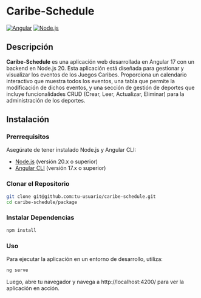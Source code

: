 # Caribe-Schedule

[![Angular](https://img.shields.io/badge/angular-v17.0.0-red)](https://angular.io/)
[![Node.js](https://img.shields.io/badge/node.js-v20.0.0-green)](https://nodejs.org/)

## Descripción

**Caribe-Schedule** es una aplicación web desarrollada en Angular 17 con un backend en Node.js 20. Esta aplicación está diseñada para gestionar y visualizar los eventos de los Juegos Caribes. Proporciona un calendario interactivo que muestra todos los eventos, una tabla que permite la modificación de dichos eventos, y una sección de gestión de deportes que incluye funcionalidades CRUD (Crear, Leer, Actualizar, Eliminar) para la administración de los deportes.

## Instalación

### Prerrequisitos

Asegúrate de tener instalado Node.js y Angular CLI:

- [Node.js](https://nodejs.org/) (versión 20.x o superior)
- [Angular CLI](https://angular.io/cli) (versión 17.x o superior)

### Clonar el Repositorio

```bash
git clone git@github.com:tu-usuario/caribe-schedule.git
cd caribe-schedule/package
```

### Instalar Dependencias
```bash
npm install
```
### Uso
Para ejecutar la aplicación en un entorno de desarrollo, utiliza:

```bash
ng serve
```
Luego, abre tu navegador y navega a http://localhost:4200/ para ver la aplicación en acción.
